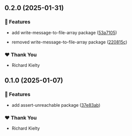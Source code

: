 ## 0.2.0 (2025-01-31)


### 🚀 Features

- add write-message-to-file-array package ([53a7105](https://github.com/tw050x/webframe/commit/53a7105))

- removed write-message-to-file-array package ([220815c](https://github.com/tw050x/webframe/commit/220815c))


### ❤️  Thank You

- Richard Kielty

## 0.1.0 (2025-01-07)


### 🚀 Features

- add assert-unreachable package ([37e83ab](https://github.com/tw050x/webframe/commit/37e83ab))


### ❤️  Thank You

- Richard Kielty